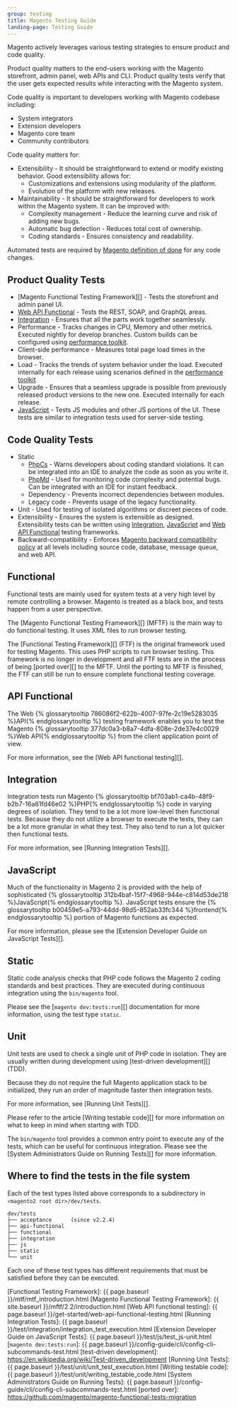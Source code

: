 ```yaml
---
group: testing
title: Magento Testing Guide
landing-page: Testing Guide
---
```


Magento actively leverages various testing strategies to ensure product and code quality.

Product quality matters to the end-users working with the Magento storefront, admin panel, web APIs and CLI.
Product quality tests verify that the user gets expected results while interacting with the Magento system.

Code quality is important to developers working with Magento codebase including:

- System integrators
- Extension developers
- Magento core team
- Community contributors

Code quality matters for:

- Extensibility - It should be straightforward to extend or modify existing behavior.
  Good extensibility allows for:
  - Customizations and extensions using modularity of the platform.
  - Evolution of the platform with new releases.
- Maintainability - It should be straightforward for developers to work within the Magento system.
  It can be improved with:
  - Complexity management - Reduce the learning curve and risk of adding new bugs.
  - Automatic bug detection - Reduces total cost of ownership.
  - Coding standards - Ensures consistency and readability.

Automated tests are required by [Magento definition of done][] for any code changes.

## Product Quality Tests

- [Magento Functional Testing Framework][] - Tests the storefront and admin panel UI.
- [Web API Functional][] - Tests the REST, SOAP, and GraphQL areas.
- [Integration][] - Ensures that all the parts work together seamlessly.
- Performance - Tracks changes in CPU, Memory and other metrics. Executed nightly for develop branches. Custom builds can be configured using [performance toolkit][].
- Client-side performance - Measures total page load times in the browser.
- Load - Tracks the trends of system behavior under the load. Executed internally for each release using scenarios defined in the [performance toolkit][]
- Upgrade - Ensures that a seamless upgrade is possible from previously released product versions to the new one. Executed internally for each release.
- [JavaScript][] - Tests JS modules and other JS portions of the UI. These tests are similar to integration tests used for server-side testing.

## Code Quality Tests

- Static
  - [PhpCs][] - Warns developers about coding standard violations. It can be integrated into an IDE to analyze the code as soon as you write it.
  - [PhpMd][] - Used for monitoring code complexity and potential bugs. Can be integrated with an IDE for instant feedback.
  - Dependency - Prevents incorrect dependencies between modules.
  - Legacy code - Prevents usage of the legacy functionality.
- Unit - Used for testing of isolated algorithms or discreet pieces of code.
- Extensibility - Ensures the system is extensible as designed. Extensibility tests can be written using [Integration][], [JavaScript][] and [Web API Functional][] testing frameworks.
- Backward-compatibility - Enforces [Magento backward compatibility policy][] at all levels including source code, database, message queue,  and web API.

## Functional

Functional tests are mainly used for system tests at a very high level by remote controlling a browser. Magento is treated as a black box, and tests happen from a user perspective.

The [Magento Functional Testing Framework][] (MFTF) is the main way to do functional testing. It uses XML files to run browser testing.

The [Functional Testing Framework][] (FTF) is the original framework used for testing Magento. This uses PHP scripts to run browser testing.
This framework is no longer in development and all FTF tests are in the process of being [ported over][] to the MFTF.
Until the porting to MFTF is finished, the FTF can still be run to ensure complete functional testing coverage.

## API Functional

The Web {% glossarytooltip 786086f2-622b-4007-97fe-2c19e5283035 %}API{% endglossarytooltip %} testing framework enables you to test the Magento {% glossarytooltip 377dc0a3-b8a7-4dfa-808e-2de37e4c0029 %}Web API{% endglossarytooltip %} from the client application point of view.

For more information, see the [Web API functional testing][].
  
## Integration

Integration tests run Magento {% glossarytooltip bf703ab1-ca4b-48f9-b2b7-16a81fd46e02 %}PHP{% endglossarytooltip %} code in varying degrees of isolation. They tend to be a lot more low-level then functional tests. Because they do not utilize a browser to execute the tests, they can be a lot more granular in what they test. They also tend to run a lot quicker then functional tests.

For more information, see [Running Integration Tests][].
  
## JavaScript

Much of the functionality in Magento 2 is provided with the help of sophisticated {% glossarytooltip 312b4baf-15f7-4968-944e-c814d53de218 %}JavaScript{% endglossarytooltip %}. JavaScript tests ensure the {% glossarytooltip b00459e5-a793-44dd-98d5-852ab33fc344 %}frontend{% endglossarytooltip %} portion of Magento functions as expected.  

For more information, please see the [Extension Developer Guide on JavaScript Tests][].
  
## Static

Static code analysis checks that PHP code follows the Magento 2 coding standards and best practices.
They are executed during continuous integration using the `bin/magento` tool.

Please see the [`magento dev:tests:run`][] documentation for more information, using the test type `static`.

## Unit

Unit tests are used to check a single unit of PHP code in isolation. They are usually written during development using [test-driven development][] (TDD).  

Because they do not require the full Magento application stack to be initialized, they run an order of magnitude faster then integration tests.  

For more information, see [Running Unit Tests][].

Please refer to the article [Writing testable code][] for more information on what to keep in mind when starting with TDD.
  
The `bin/magento` tool provides a common entry point to execute any of the tests, which can be useful for continuous integration.
Please see the [System Administrators Guide on Running Tests][] for more information.

## Where to find the tests in the file system

Each of the test types listed above corresponds to a subdirectory in `<magento2 root dir>/dev/tests`.

    dev/tests  
    ├── acceptance      (since v2.2.4)
    ├── api-functional  
    ├── functional  
    ├── integration  
    ├── js  
    ├── static  
    └── unit  

Each one of these test types has different requirements that must be satisfied before they can be executed.  

<!-- Link Definitions -->
[Magento definition of done]: https://devdocs.magento.com/guides/v2.3/contributor-guide/contributing_dod.html
[Functional]: https://devdocs.magento.com/guides/v2.3/mtf/mtf_introduction.html
[Web API Functional]: https://devdocs.magento.com/guides/v2.3/get-started/web-api-functional-testing.html
[Integration]: https://devdocs.magento.com/guides/v2.3/test/integration/integration_test_execution.html
[performance toolkit]: https://devdocs.magento.com/guides/v2.3/config-guide/cli/config-cli-subcommands-perf-data.html
[JavaScript]: https://devdocs.magento.com/guides/v2.3/test/js/test_js-unit.html
[PhpCs]: https://devdocs.magento.com/guides/v2.3/coding-standards/code-standard-sniffers.html
[PhpMd]: https://phpmd.org/
[Magento backward compatibility policy]: https://devdocs.magento.com/guides/v2.3/contributor-guide/backward-compatible-development/
[Functional Testing Framework]: {{ page.baseurl }}/mtf/mtf_introduction.html
[Magento Functional Testing Framework]: {{ site.baseurl }}/mftf/2.2/introduction.html
[Web API functional testing]: {{ page.baseurl }}/get-started/web-api-functional-testing.html
[Running Integration Tests]: {{ page.baseurl }}/test/integration/integration_test_execution.html
[Extension Developer Guide on JavaScript Tests]: {{ page.baseurl }}/test/js/test_js-unit.html
[`magento dev:tests:run`]: {{ page.baseurl }}/config-guide/cli/config-cli-subcommands-test.html
[test-driven development]: https://en.wikipedia.org/wiki/Test-driven_development
[Running Unit Tests]: {{ page.baseurl }}/test/unit/unit_test_execution.html
[Writing testable code]: {{ page.baseurl }}/test/unit/writing_testable_code.html
[System Administrators Guide on Running Tests]: {{ page.baseurl }}/config-guide/cli/config-cli-subcommands-test.html
[ported over]: https://github.com/magento/magento-functional-tests-migration
